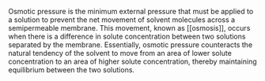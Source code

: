 Osmotic pressure is the minimum external pressure that must be applied to a solution to prevent the net movement of solvent molecules across a semipermeable membrane. This movement, known as [[osmosis]], occurs when there is a difference in solute concentration between two solutions separated by the membrane. Essentially, osmotic pressure counteracts the natural tendency of the solvent to move from an area of lower solute concentration to an area of higher solute concentration, thereby maintaining equilibrium between the two solutions.